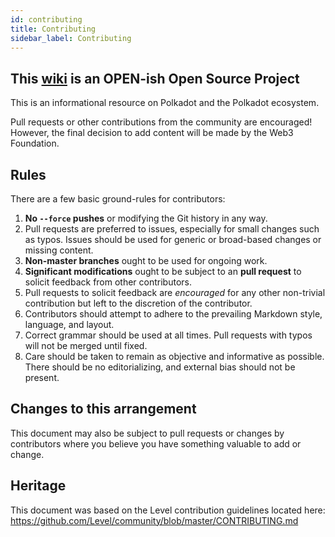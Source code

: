 ```yaml
---
id: contributing
title: Contributing
sidebar_label: Contributing
---
```


## This [wiki](https://github.com/w3f/Polkadot-wiki) is an **OPEN-ish Open Source Project**

This is an informational resource on Polkadot and the Polkadot ecosystem.

Pull requests or other contributions from the community are encouraged! However, the final decision to add content will be made by the Web3 Foundation.

## Rules

There are a few basic ground-rules for contributors:

1. **No `--force` pushes** or modifying the Git history in any way.
2. Pull requests are preferred to issues, especially for small changes such as typos. Issues should be used for generic or broad-based changes or missing content.
3. **Non-master branches** ought to be used for ongoing work.
4. **Significant modifications** ought to be subject to an **pull request** to solicit feedback from other contributors.
5. Pull requests to solicit feedback are *encouraged* for any other non-trivial contribution but left to the discretion of the contributor.
6. Contributors should attempt to adhere to the prevailing Markdown style, language, and layout.
7. Correct grammar should be used at all times. Pull requests with typos will not be merged until fixed.
8. Care should be taken to remain as objective and informative as possible. There should be no editorializing, and external bias should not be present.


## Changes to this arrangement

This document may also be subject to pull requests or changes by contributors where you believe you have something valuable to add or change.

## Heritage

This document was based on the Level contribution guidelines located here: <https://github.com/Level/community/blob/master/CONTRIBUTING.md>
